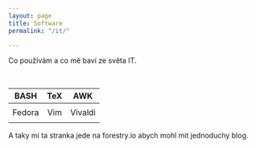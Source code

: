 ```yaml
---
layout: page
title: Software
permalink: "/it/"

---
```

Co používám a co mě baví ze světa IT.

<br>

| BASH | TeX | AWK |
| :---: | :---: | :---: |
|  |  |  |
| Fedora | Vim | Vivaldi |
|  |  |  |

A taky mi ta stranka jede na forestry.io abych mohl mit jednoduchy blog.